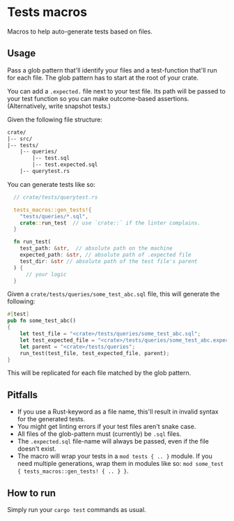 # Tests macros

Macros to help auto-generate tests based on files.

## Usage

Pass a glob pattern that'll identify your files and a test-function that'll run for each file. The glob pattern has to start at the root of your crate.

You can add a `.expected.` file next to your test file. Its path will be passed to your test function so you can make outcome-based assertions. (Alternatively, write snapshot tests.)

Given the following file structure:

```txt
crate/
|-- src/
|-- tests/
    |-- queries/
        |-- test.sql
        |-- test.expected.sql
    |-- querytest.rs
```

You can generate tests like so:

```rust
  // crate/tests/querytest.rs

  tests_macros::gen_tests!{
    "tests/queries/*.sql",
    crate::run_test  // use `crate::` if the linter complains.
  }

  fn run_test(
    test_path: &str,  // absolute path on the machine
    expected_path: &str, // absolute path of .expected file
    test_dir: &str // absolute path of the test file's parent
  ) {
      // your logic
  }
```

Given a `crate/tests/queries/some_test_abc.sql` file, this will generate the following:

```rust
#[test]
pub fn some_test_abc()
{
    let test_file = "<crate>/tests/queries/some_test_abc.sql";
    let test_expected_file = "<crate>/tests/queries/some_test_abc.expected.sql";
    let parent = "<crate>/tests/queries";
    run_test(test_file, test_expected_file, parent);
}
```

This will be replicated for each file matched by the glob pattern.

## Pitfalls

- If you use a Rust-keyword as a file name, this'll result in invalid syntax for the generated tests.
- You might get linting errors if your test files aren't snake case.
- All files of the glob-pattern must (currently) be `.sql` files.
- The `.expected.sql` file-name will always be passed, even if the file doesn't exist.
- The macro will wrap your tests in a `mod tests { .. }` module. If you need multiple generations, wrap them in modules like so: `mod some_test { tests_macros::gen_tests! { .. } }`.

## How to run

Simply run your `cargo test` commands as usual.
